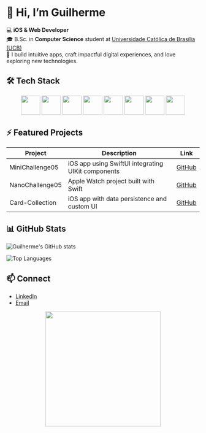 # 👋 Hi, I’m Guilherme

💻 **iOS & Web Developer**  
🎓 B.Sc. in **Computer Science** student at [Universidade Católica de Brasília (UCB)](https://ucb.catolica.edu.br)  
🚀 I build intuitive apps, craft impactful digital experiences, and love exploring new technologies.


## 🛠 Tech Stack
<p align="center">
  <img src="https://cdn.jsdelivr.net/gh/devicons/devicon/icons/swift/swift-original.svg" width="50" height="50"/>
  <img src="https://cdn.jsdelivr.net/gh/devicons/devicon/icons/python/python-original.svg" width="50" height="50"/>
  <img src="https://cdn.jsdelivr.net/gh/devicons/devicon/icons/javascript/javascript-original.svg" width="50" height="50"/>
  <img src="https://cdn.jsdelivr.net/gh/devicons/devicon/icons/xcode/xcode-original.svg" width="50" height="50"/>
  <img src="https://cdn.jsdelivr.net/gh/devicons/devicon/icons/apple/apple-original.svg" width="50" height="50"/>
  <img src="https://cdn.jsdelivr.net/gh/devicons/devicon/icons/git/git-original.svg" width="50" height="50"/>
  <img src="https://cdn.jsdelivr.net/gh/devicons/devicon/icons/github/github-original.svg" width="50" height="50"/>
  <img src="https://cdn.jsdelivr.net/gh/devicons/devicon/icons/trello/trello-plain.svg" width="50" height="50"/>
</p>


## ⚡ Featured Projects

| Project | Description | Link |
|--------|-------------|------|
| MiniChallenge05 | iOS app using SwiftUI integrating UIKit components | [GitHub](https://github.com/GuilhermeNL01/MiniChallenge05) |
| NanoChallenge05 | Apple Watch project built with Swift | [GitHub](https://github.com/GuilhermeNL01/NanoChallenge05) |
| Card-Collection | iOS app with data persistence and custom UI | [GitHub](https://github.com/GuilhermeNL01/Card-Collection) |


## 📊 GitHub Stats

![Guilherme's GitHub stats](https://github-readme-stats.vercel.app/api?username=GuilhermeNL01&show_icons=true&theme=dracula)

![Top Languages](https://github-readme-stats.vercel.app/api/top-langs/?username=GuilhermeNL01&layout=compact&theme=dracula)


## 📫 Connect

- [LinkedIn](https://www.linkedin.com/in/guilherme-nunes-lobo-12967b258/)  
- [Email](mailto:loboguilherme2003@gmail.com)

<div align="center">
  <img src="https://media0.giphy.com/media/v1.Y2lkPTc5MGI3NjExaWFkMWVqMXhiZnhoMHk0MDBhMDRnbzh6c3Vka2t5bHZkc2FrcnNlNyZlcD12MV9pbnRlcm5hbF9naWZfYnlfaWQmY3Q9cw/HPo8fZLSQwVsqOP3SO/giphy.gif" width="300" />
</div>
